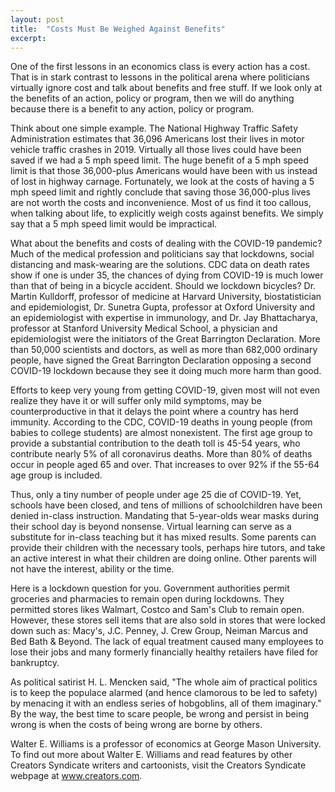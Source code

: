 ```yaml
---
layout: post
title:  "Costs Must Be Weighed Against Benefits"
excerpt:
---
```




One of the first lessons in an economics class is every action has a cost. That is in stark contrast to lessons in the political arena where politicians virtually ignore cost and talk about benefits and free stuff. If we look only at the benefits of an action, policy or program, then we will do anything because there is a benefit to any action, policy or program.

Think about one simple example. The National Highway Traffic Safety Administration estimates that 36,096 Americans lost their lives in motor vehicle traffic crashes in 2019. Virtually all those lives could have been saved if we had a 5 mph speed limit. The huge benefit of a 5 mph speed limit is that those 36,000-plus Americans would have been with us instead of lost in highway carnage. Fortunately, we look at the costs of having a 5 mph speed limit and rightly conclude that saving those 36,000-plus lives are not worth the costs and inconvenience. Most of us find it too callous, when talking about life, to explicitly weigh costs against benefits. We simply say that a 5 mph speed limit would be impractical.

What about the benefits and costs of dealing with the COVID-19 pandemic? Much of the medical profession and politicians say that lockdowns, social distancing and mask-wearing are the solutions. CDC data on death rates show if one is under 35, the chances of dying from COVID-19 is much lower than that of being in a bicycle accident. Should we lockdown bicycles? Dr. Martin Kulldorff, professor of medicine at Harvard University, biostatistician and epidemiologist, Dr. Sunetra Gupta, professor at Oxford University and an epidemiologist with expertise in immunology, and Dr. Jay Bhattacharya, professor at Stanford University Medical School, a physician and epidemiologist were the initiators of the Great Barrington Declaration. More than 50,000 scientists and doctors, as well as more than 682,000 ordinary people, have signed the Great Barrington Declaration opposing a second COVID-19 lockdown because they see it doing much more harm than good.

Efforts to keep very young from getting COVID-19, given most will not even realize they have it or will suffer only mild symptoms, may be counterproductive in that it delays the point where a country has herd immunity. According to the CDC, COVID-19 deaths in young people (from babies to college students) are almost nonexistent. The first age group to provide a substantial contribution to the death toll is 45-54 years, who contribute nearly 5% of all coronavirus deaths. More than 80% of deaths occur in people aged 65 and over. That increases to over 92% if the 55-64 age group is included.

Thus, only a tiny number of people under age 25 die of COVID-19. Yet, schools have been closed, and tens of millions of schoolchildren have been denied in-class instruction. Mandating that 5-year-olds wear masks during their school day is beyond nonsense. Virtual learning can serve as a substitute for in-class teaching but it has mixed results. Some parents can provide their children with the necessary tools, perhaps hire tutors, and take an active interest in what their children are doing online. Other parents will not have the interest, ability or the time.

Here is a lockdown question for you. Government authorities permit groceries and pharmacies to remain open during lockdowns. They permitted stores likes Walmart, Costco and Sam's Club to remain open. However, these stores sell items that are also sold in stores that were locked down such as: Macy's, J.C. Penney, J. Crew Group, Neiman Marcus and Bed Bath & Beyond. The lack of equal treatment caused many employees to lose their jobs and many formerly financially healthy retailers have filed for bankruptcy.

As political satirist H. L. Mencken said, "The whole aim of practical politics is to keep the populace alarmed (and hence clamorous to be led to safety) by menacing it with an endless series of hobgoblins, all of them imaginary." By the way, the best time to scare people, be wrong and persist in being wrong is when the costs of being wrong are borne by others.

Walter E. Williams is a professor of economics at George Mason University. To find out more about Walter E. Williams and read features by other Creators Syndicate writers and cartoonists, visit the Creators Syndicate webpage at www.creators.com.
